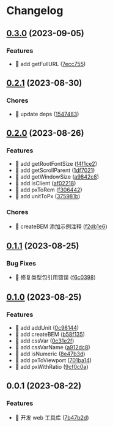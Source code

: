 # Changelog

## [0.3.0](https://github.com/l246804/web-utils/compare/v0.2.1...v0.3.0) (2023-09-05)


### Features

* 🎸 add getFullURL ([7ecc755](https://github.com/l246804/web-utils/commit/7ecc755e39b3cded85f048d8684c8359b53dd4d2))

## [0.2.1](https://github.com/l246804/web-utils/compare/v0.2.0...v0.2.1) (2023-08-30)


### Chores

* 🤖 update deps ([1547483](https://github.com/l246804/web-utils/commit/1547483955b19c46b9c42d775f342a2084e75d34))

## [0.2.0](https://github.com/l246804/web-utils/compare/v0.1.1...v0.2.0) (2023-08-26)


### Features

* 🎸 add getRootFontSize ([f4f1ce2](https://github.com/l246804/web-utils/commit/f4f1ce24fc7bc0f45a0dc01b7df3b11692180a34))
* 🎸 add getScrollParent ([1df7021](https://github.com/l246804/web-utils/commit/1df70216a869a46b7dbcefe51cf46fd7ad7f1db6))
* 🎸 add getWindowSize ([a9842c8](https://github.com/l246804/web-utils/commit/a9842c84c2a1afa30cea82c3f97a9a7ef529db01))
* 🎸 add isClient ([af02218](https://github.com/l246804/web-utils/commit/af02218ba49910fbd01d05940fe3db378799ca8d))
* 🎸 add pxToRem ([f306442](https://github.com/l246804/web-utils/commit/f30644259b1217a329946b4ee670270cb0dee493))
* 🎸 add unitToPx ([375981b](https://github.com/l246804/web-utils/commit/375981b20bf35bf59ed6c756280354b16dc77fef))


### Chores

* 🤖 createBEM 添加示例注释 ([f2db1e6](https://github.com/l246804/web-utils/commit/f2db1e698155cec2325d5092b0328a81f70dcc6f))

## [0.1.1](https://github.com/l246804/web-utils/compare/v0.1.0...v0.1.1) (2023-08-25)


### Bug Fixes

* 🐛 修复类型包引用错误 ([f6c0398](https://github.com/l246804/web-utils/commit/f6c03981da7b614c7f48d40b26170e55369c1ef4))

## [0.1.0](https://github.com/l246804/web-utils/compare/v0.0.1...v0.1.0) (2023-08-25)


### Features

* 🎸 add addUnit ([0c98144](https://github.com/l246804/web-utils/commit/0c98144e1cb4f154af20235776ab299989465baa))
* 🎸 add createBEM ([b58f135](https://github.com/l246804/web-utils/commit/b58f13526558c9258d8c2de20a1b715da82a369c))
* 🎸 add cssVar ([0c31e2f](https://github.com/l246804/web-utils/commit/0c31e2fcb262c99295b089f863cc8f526f13edf3))
* 🎸 add cssVarName ([a912dc8](https://github.com/l246804/web-utils/commit/a912dc8a75e2acdf9e76da25f765e5d1abb94383))
* 🎸 add isNumeric ([8e47b3d](https://github.com/l246804/web-utils/commit/8e47b3d005018e575f9f2d0952b96c9dc9edb899))
* 🎸 add pxToViewport ([701ba14](https://github.com/l246804/web-utils/commit/701ba14b57fdfb329df8715bfbca9c651c0f3edb))
* 🎸 add pxWithRatio ([9cf0c0a](https://github.com/l246804/web-utils/commit/9cf0c0a23b3c468cd1fe2147cf1a70eae82bb19c))

## 0.0.1 (2023-08-22)


### Features

* 🎸 开发 web 工具库 ([7b47b2d](https://github.com/l246804/web-utils/commit/7b47b2d384c0fbe0bc78e7b589c98736b615268f))
